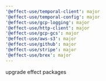 ```yaml
---
'@effect-use/temporal-client': major
'@effect-use/temporal-config': major
'@effect-use/gcp-logging': major
'@effect-use/http-client': major
'@effect-use/gcp-gcs': major
'@effect-use/aws-s3': major
'@effect-use/github': major
'@effect-use/stripe': major
'@effect-use/brex': major
---
```


upgrade effect packages
